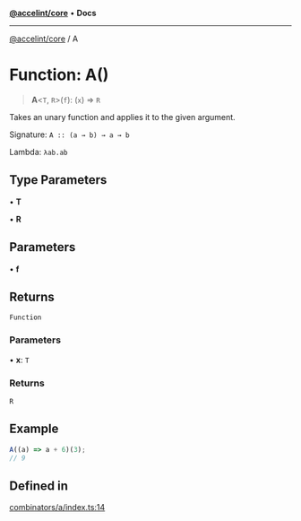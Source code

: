 [**@accelint/core**](../README.md) • **Docs**

***

[@accelint/core](../README.md) / A

# Function: A()

> **A**\<`T`, `R`\>(`f`): (`x`) => `R`

Takes an unary function and applies it to the given argument.

Signature: `A :: (a → b) → a → b`

Lambda: `λab.ab`

## Type Parameters

• **T**

• **R**

## Parameters

• **f**

## Returns

`Function`

### Parameters

• **x**: `T`

### Returns

`R`

## Example

```ts
A((a) => a + 6)(3);
// 9
```

## Defined in

[combinators/a/index.ts:14](https://github.com/gohypergiant/standard-toolkit/blob/424b88fd48a5bcc02ed99ee27fd64cd73349aa30/packages/core/src/combinators/a/index.ts#L14)
